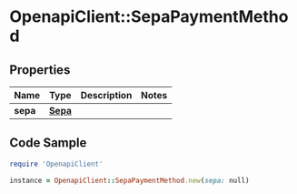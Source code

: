 # OpenapiClient::SepaPaymentMethod

## Properties

Name | Type | Description | Notes
------------ | ------------- | ------------- | -------------
**sepa** | [**Sepa**](Sepa.md) |  | 

## Code Sample

```ruby
require 'OpenapiClient'

instance = OpenapiClient::SepaPaymentMethod.new(sepa: null)
```


